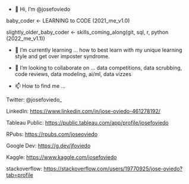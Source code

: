 - 👋 Hi, I’m @josefoviedo


baby_coder <- LEARNING to CODE (2021_me_v1.0)

slightly_older_baby_coder <- skills_coming_along(git, sql, r, python (2022_me_v1.1))



- 🌱 I’m currently learning ... how to best learn with my unique learning style and get over imposter syndrome. 


- 💞️ I’m looking to collaborate on ... data competitions, data scrubbing, code reviews, data modeling, ai/ml, data vizzes


- 📫 How to find me ... 

Twitter: @josefoviedo_

LinkedIn: https://www.linkedin.com/in/jose-oviedo-461278192/

Tableau Public: https://public.tableau.com/app/profile/josefoviedo

RPubs: https://rpubs.com/joseoviedo

Google Dev: https://g.dev/jfoviedo

Kaggle: https://www.kaggle.com/josefoviedo

stackoverflow: https://stackoverflow.com/users/19770925/jose-oviedo?tab=profile
